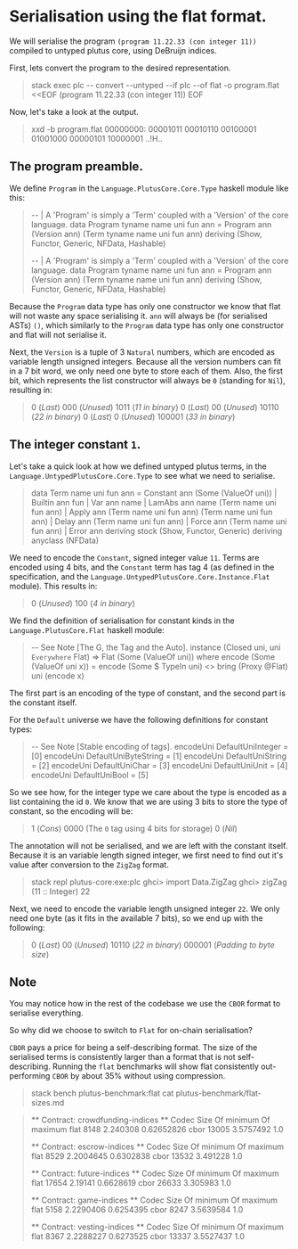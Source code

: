 # Serialisation using the flat format.

We will serialise the program `(program 11.22.33 (con integer 11))` compiled to untyped plutus core, using DeBruijn indices.

First, lets convert the program to the desired representation.

> stack exec plc -- convert --untyped --if plc --of flat -o program.flat <<EOF
> (program 11.22.33 (con integer 11))
> EOF

Now, let's take a look at the output.

> xxd -b program.flat
> 00000000: 00001011 00010110 00100001 01001000 00000101 10000001  ..!H..

## The program preamble.

We define `Program` in the `Language.PlutusCore.Core.Type` haskell module like this:

> -- | A 'Program' is simply a 'Term' coupled with a 'Version' of the core language.
> data Program tyname name uni fun ann = Program ann (Version ann) (Term tyname name uni fun ann)
>    deriving (Show, Functor, Generic, NFData, Hashable)
>
> -- | A 'Program' is simply a 'Term' coupled with a 'Version' of the core language.
> data Program tyname name uni fun ann = Program ann (Version ann) (Term tyname name uni fun ann)
>    deriving (Show, Functor, Generic, NFData, Hashable)

Because the `Program` data type has only one constructor we know that flat will not waste any space serialising it. `ann` will always be (for serialised ASTs) `()`, which similarly to the `Program` data type has only one constructor and flat will not serialise it.

Next, the `Version` is a tuple of 3 `Natural` numbers, which are encoded as variable length unsigned integers. Because all the version numbers can fit in a 7 bit word, we only need one byte to store each of them. Also, the first bit, which represents the list constructor will always be `0` (standing for `Nil`), resulting in:

> 0 (*Last*) 000 (*Unused*) 1011   (*11 in binary*)
> 0 (*Last*) 00  (*Unused*) 10110  (*22 in binary*)
> 0 (*Last*) 0   (*Unused*) 100001 (*33 in binary*)

## The integer constant `1`.

Let's take a quick look at how we defined untyped plutus terms, in the `Language.UntypedPlutusCore.Core.Type` to see what we need to serialise.

> data Term name uni fun ann
>     = Constant ann (Some (ValueOf uni))
>     | Builtin ann fun
>     | Var ann name
>     | LamAbs ann name (Term name uni fun ann)
>     | Apply ann (Term name uni fun ann) (Term name uni fun ann)
>     | Delay ann (Term name uni fun ann)
>     | Force ann (Term name uni fun ann)
>     | Error ann
>     deriving stock (Show, Functor, Generic)
>     deriving anyclass (NFData)

We need to encode the `Constant`, signed integer value `11`. Terms are encoded using 4 bits, and the `Constant` term has tag 4 (as defined in the specification, and the `Language.UntypedPlutusCore.Core.Instance.Flat` module). This results in:

> 0 (*Unused*) 100 (*4 in binary*)

We find the definition of serialisation for constant kinds in the `Language.PlutusCore.Flat` haskell module:

> -- See Note [The G, the Tag and the Auto].
> instance (Closed uni, uni `Everywhere` Flat) => Flat (Some (ValueOf uni)) where
>     encode (Some (ValueOf uni x)) =
>       encode (Some $ TypeIn uni) <> bring (Proxy @Flat) uni (encode x)

The first part is an encoding of the type of constant, and the second part is the constant itself.

For the `Default` universe we have the following definitions for constant types:

> -- See Note [Stable encoding of tags].
> encodeUni DefaultUniInteger    = [0]
> encodeUni DefaultUniByteString = [1]
> encodeUni DefaultUniString     = [2]
> encodeUni DefaultUniChar       = [3]
> encodeUni DefaultUniUnit       = [4]
> encodeUni DefaultUniBool       = [5]


So we see how, for the integer type we care about the type is encoded as a list containing the id `0`. We know that we are using 3 bits to store the type of constant, so the encoding will be:

> 1 (*Cons*) 0000 (The `0` tag using 4 bits for storage) 0 (*Nil*)

The annotation will not be serialised, and we are left with the constant itself. Because it is an variable length signed integer, we first need to find out it's value after conversion to the `ZigZag` format.

> stack repl plutus-core:exe:plc
> ghci> import Data.ZigZag
> ghci> zigZag (11 :: Integer)
> 22

Next, we need to encode the variable length unsigned integer `22`. We only need one byte (as it fits in the available 7 bits), so we end up with the following:

> 0 (*Last*) 00 (*Unused*) 10110 (*22 in binary*) 000001 (*Padding to byte size*)

## Note

You may notice how in the rest of the codebase we use the `CBOR` format to serialise
everything.

So why did we choose to switch to `Flat` for on-chain serialisation?

`CBOR` pays a price for being a self-describing format. The size of the serialised
terms is consistently larger than a format that is not self-describing. Running the
`flat` benchmarks will show flat consistently out-performing `CBOR` by about 35%
without using compression.

> stack bench plutus-benchmark:flat
> cat plutus-benchmark/flat-sizes.md

> ** Contract: crowdfunding-indices **
> Codec            Size    Of minimum   Of maximum
> flat             8148    2.240308     0.62652826
> cbor             13005   3.5757492    1.0
> 
> ** Contract: escrow-indices **
> Codec            Size    Of minimum   Of maximum
> flat             8529    2.2004645    0.6302838 
> cbor             13532   3.491228     1.0
> 
> ** Contract: future-indices **
> Codec            Size    Of minimum   Of maximum
> flat             17654   2.19141      0.6628619 
> cbor             26633   3.305983     1.0
> 
> ** Contract: game-indices **
> Codec            Size   Of minimum   Of maximum
> flat             5158   2.2290406    0.6254395 
> cbor             8247   3.5639584    1.0
> 
> ** Contract: vesting-indices **
> Codec            Size    Of minimum   Of maximum
> flat             8367    2.2288227    0.6273525 
> cbor             13337   3.5527437    1.0
